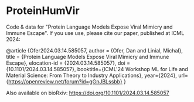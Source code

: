 # ProteinHumVir
 Code & data for "Protein Language Models Expose Viral Mimicry and Immune Escape".
 If you use use, please cite our paper, published at ICML 2024:

@article {Ofer2024.03.14.585057,
	author = {Ofer, Dan and Linial, Michal},
	title = {Protein Language Models Expose Viral Mimicry and Immune Escape},
	elocation-id = {2024.03.14.585057},
	doi = {10.1101/2024.03.14.585057},
booktitle={ICML'24 Workshop ML for Life and Material Science: From Theory to Industry Applications},
year={2024},
url={https://openreview.net/forum?id=gGnJBLssbb}
}


Also available on bioRxiv: https://doi.org/10.1101/2024.03.14.585057
